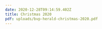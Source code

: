 ```yaml
---
date: 2020-12-28T09:14:59.402Z
title: Christmas 2020
pdf: uploads/bvp-herald-christmas-2020.pdf
---
```

